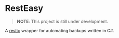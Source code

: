 # RestEasy

> **NOTE**: This project is still under development.

A [restic](https://restic.net/) wrapper for automating backups written in C#.
